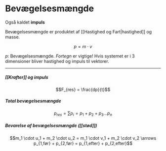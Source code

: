 # Bevægelsesmængde
Også kaldet **impuls**

Bevægelsesmængde er produktet af [[Hastighed og Fart|hastighed]] og masse.

$$p = m \cdot v$$

$p$: Bevægelsesmængde. *Fortegn* er vigtige! Hvis systemet er i 3 dimensioner bliver hastighed og impuls til vektorer.

---

##### [[Krafter]] og impuls

$$F_{res} = \frac{dp}{t}$$

##### Total bevægelsesmængde

$$p_{res} = \sum p_i = p_1 + p_2 + p_3 \dots p_n$$

##### Bevarelse af bevægelsesmængde ([[stød]])
$$m_1 \cdot u_1 + m_2 \cdot u_2 = m_1 \cdot v_1 + m_2 \cdot v_2 \arrows p_{1,før} + p_{2,før} = p_{1,efter} + p_{2,efter}$$